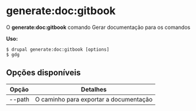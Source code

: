 # generate:doc:gitbook
O **generate:doc:gitbook** comando Gerar documentação para os comandos

**Uso:**
```
$ drupal generate:doc:gitbook [options] 
$ gdg  
```

## Opções disponíveis
Opção | Detalhes
-------|-------------
--path | O caminho para exportar a documentação
